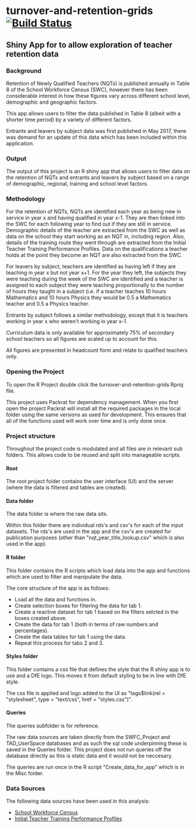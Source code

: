 # turnover-and-retention-grids [![Build Status](https://travis-ci.org/dfe-analytical-services/turnover-and-retention-grids.svg?branch=master)](https://travis-ci.org/dfe-analytical-services/turnover-and-retention-grids)
## Shiny App for to allow exploration of teacher retention data

### Background

Retention of Newly Qualified Teachers (NQTs) is published annually in Table 8 of the School Workforce Census (SWC), however there has been considerable interest in how these figures vary across different school level, demographic and geographic factors.

This app allows users to filter the data published in Table 8 (albeit with a shorter time period) by a variety of different factors.

Entrants and leavers by subject data was first published in May 2017, there was demand for an update of this data which has been included within this application.

### Output

The output of this project is an R shiny app that allows users to filter data on the retention of NQTs and entrants and leavers by subject based on a range of demographic, regional, training and school level factors.

### Methodology

For the retention of NQTs, NQTs are identified each year as being new in service in year x and having qualified in year x-1. They are then linked into the SWC for each following year to find out if they are still in service. Demographic details of the teacher are extracted from the SWC as well as data on the school they start working as an NQT in, including region. Also, details of the training route they went through are extracted from the Initial Teacher Training Performance Profiles. Data on the qualifications a teacher holds at the point they become an NQT are also extracted from the SWC.

For leavers by subject, teachers are identified as having left if they are teaching in year x but not year x+1. For the year they left, the subjects they were teaching during the week of the SWC are identified and a teacher is assigned to each subject they were teaching proportionally to the number of hours they taught in a subject (i.e. if a teacher teaches 10 hours Mathematics and 10 hours Physics they would be 0.5 a Mathematics teacher and 0.5 a Physics teacher. 

Entrants by subject follows a similar methodology, except that it is teachers working in year x who weren't working in year x-1.

Curriculum data is only available for approximately 75% of secondary school teachers so all figures are scaled up to account for this.

All figures are presented in headcount form and relate to qualified teachers only.

### Opening the Project

To open the R Project double click the turnover-and-retention-grids Rproj file.

This project uses Packrat for dependency management. When you first open the project Packrat will install all the required packages in the local folder using the same versions as used for development. This ensures that all of the functions used will work over time and is only done once.

### Project structure

Throughout the project code is modulated and all files are in relevant sub folders. This allows code to be reused and split into manageable scripts.

#### Root

The root project folder contains the user interface (UI) and the server (where the data is filtered and tables are created).

#### Data folder

The data folder is where the raw data sits.

Within this folder there are individual rds's and csv's for each of the input datasets. The rds's are used in the app and the csv's are created for publication purposes (other than "nqt_year_title_lookup.csv" which is also used in the app). 

#### R folder

This folder contains the R scripts which load data into the app and functions which are used to filter and manipulate the data.

The core structure of the app is as follows:

* Load all the data and functions in.
* Create selection boxes for filtering the data for tab 1.
* Create a reactive dataset for tab 1 based on the filters selcted in the boxes created above.
* Create the data for tab 1 (both in terms of raw numbers and percentages).
* Create the data tables for tab 1 using the data.
* Repeat this process for tabs 2 and 3.

#### Styles folder

This folder contains a css file that defines the style that the R shiny app is to use and a DfE logo. This moves it from default styling to be in line with DfE style.

The css file is applied and logo added to the UI as "tags$link(rel = "stylesheet", type = "text/css", href = "styles.css")".

#### Queries

The queries subfolder is for reference.

The raw data sources are taken directly from the SWFC_Project and TAD_UserSpace databases and as such the sql code underpinning these is saved in the Queries folder. This project does not run queries off the database directly as this is static data and it would not be neccesary.

The queries are run once in the R script "Create_data_for_app" which is in the Misc folder.

### Data Sources

The following data sources have been used in this analysis:

* [School Workforce Census](https://www.gov.uk/government/collections/statistics-school-workforce)
* [Initial Teacher Training Performance Profiles](https://www.gov.uk/government/collections/statistics-teacher-training)
